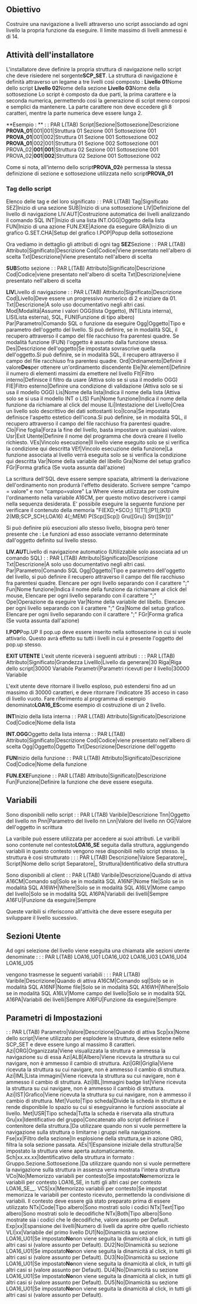 ## Obiettivo
Costruire una navigazione a livelli attraverso uno script associando ad ogni livello la propria funzione da eseguire.
Il limite massimo di livelli ammessi è di 14.

## Attività dell'installatore
L'installatore deve definire la propria struttura di navigazione nello script che deve risiedere nel sorgente**SCP_SET**.
La struttura di navigazione è definità attraverso un legame a tre livelli così composto : 
**Livello 01**Nome dello script
**Livello 02**Nome della sezione
**Livello 03**Nome della sottosezione
Lo script è composto da due parti, la prima carattere e la seconda numerica, permettendo così la generazione di script meno corposi e semplici da mantenere.
La parte carattere non deve eccedere gli 8 caratteri, mentre la parte numerica deve essere lunga 2.

**Esempio : **
 :  : PAR L(TAB)
Script|Sezione|Sottosezione|Descrizione
**PROVA_01**|001|001|Struttura 01 Sezione 001 Sottosezione 001
**PROVA_01**|001|002|Struttura 01 Sezione 001 Sottosezione 002
**PROVA_01**|002|001|Struttura 01 Sezione 002 Sottosezione 001
PROVA_02|**001**|**001**|Struttura 02 Sezione 001 Sottosezione 001
PROVA_02|**001**|**002**|Struttura 02 Sezione 001 Sottosezione 002

Come si nota, all'interno dello script**PROVA_02**è permessa la stessa definizione di sezione e sottosezione utilizzata nello script**PROVA_01**

### Tag dello script
Elenco delle tag e del loro significato
 :  : PAR L(TAB)
Tag|Significato
SEZ|Inizio di una sezione
SUB|Inizio di una sottosezione
LIV|Definizione del livello di navigazione
LIV.AUT|Costruzione automatica dei livelli analizzando il comando SQL
INT|Inizio di una lista
INT.OGG|Oggetto della lista
FUN|Inizio di una azione
FUN.EXE|Azione da eseguire
GRA|Inizio di un grafico
G.SET.CHA|Setup del grafico
I.POP|Popup della sottosezione


Ora vediamo in dettaglio gli attributi di ogni tag
**SEZ**Sezione
 :  : PAR L(TAB)
Attributo|Significato|Descrizione
Cod|Codice|Viene presentato nell'albero di scelta
Txt|Descrizione|Viene presentato nell'albero di scelta


**SUB**Sotto sezione
 :  : PAR L(TAB)
Attributo|Significato|Descrizione
Cod|Codice|viene presentato nell'albero di scelta
Txt|Descrizione|viene presentato nell'albero di scelta


**LIV**Livello di navigazione
 :  : PAR L(TAB)
Attributo|Significato|Descrizione
Cod|Livello|Deve essere un progressivo numerico di 2 e iniziare da 01.
Txt|Descrizione|A solo uso documentativo negli altri casi.
Mod|Modalità|Assume i valori OGG(lista Oggetto), INT(Lista interna), LIS(Lista esterna), SQL, FUN(Funzione di tipo albero)
Par|Parametro|Comando SQL o funzione da eseguire
Ogg|Oggetto|Tipo e parametro dell'oggetto del livello. Si può definire, se in modalità SQL, il recupero attraverso il campo del file racchiuso fra parentesi quadre. Se modalità funzione (FUN) l'oggetto è assunto dalla funzione stessa.
Des|Descrizione dell'oggetto|Se impostata sovrascrive quella dell'oggetto.Si può definire, se in modalità SQL, il recupero attraverso il campo del file racchiuso fra parentesi quadre.
Ord|Ordinamento|Definire il valore**Des**per ottenere un'ordinamento discendente
Ele|Nr.elementi|Definire il numero di elementi massimi da emettere nel livello
Flt|Filtro interno|Definisce il filtro da usare (Attiva solo se si usa il modello OGG)
FlE|Filtro esterno|Definire una condizione di validazione (Attiva solo se si usa il modello OGG)
Lis|Nome della lista|Indica il nome della lista (Attiva solo se si usa il modello INT o LIS)
Fun|Nome funzione|Indica il nome della funzione da richiamare al click del mouse
ILi|Intestazione del Livello|Crea un livello solo descrittivo dei dati sottostanti
Ico|Icona|Se impostata definisce l'aspetto estetico dell'icona.Si può definire, se in modalità SQL, il recupero attraverso il campo del file racchiuso fra parentesi quadre.
Clo|Fine foglia|Forza la fine del livello, basta impostare un qualsiasi valore.
Usr|Exit Utente|Definire il nome del programma che dovrà creare il livello richiesto.
VEs|Vincolo esecuzione|Il livello viene eseguito solo se si verifica la condizione qui descritta
VEf|Vincolo esecuzione della funzione|La funzione associata al livello verrà eseguita solo se si verifica la condizione qui descritta
Var|Nome della variabile del libello
Gra|Nome del setup grafico
FGr|Forma grafica  (Se vuota assunta dall'azione)

La scrittura dell'SQL deve essere sempre spaziata, altrimenti la derivazione dell'ordinamento non produrrà l'effetto desiderato.
Scrivere sempre "campo = valore" e non "campo=valore"
La Where viene utilizzata per costruire l'ordinamento nella variabile A16CM, per questo motivo descrivere i campi nella sequenza desiderata.
E' possibile eseguire la seguente funzione per verificare il contenuto della memoria "F(EXD;\*SCO;) 1([T1];[P1];[K1]) 2(MB;SCP_SCH;LOA16) 4(;;MEM) P(Scp([Scp]) Gru([Gru]) Str([Str]))"

Si può definire più esecuzioni allo stesso livello, bisogna però tener presente che : 
Le funzioni ad esso associate verranno determinate dall'oggetto definito sul livello stesso.

**LIV.AUT**Livello di navigazione automatico (Utilizzabile solo associata ad un comando SQL)
 :  : PAR L(TAB)
Attributo|Significato|Descrizione
Txt|Descrizione|A solo uso documentativo negli altri casi.
Par|Parametro|Comando SQL
Ogg|Oggetto|Tipo e parametro dell'oggetto del livello, si può definire il recupero attraverso il campo del file racchiuso fra parentesi quadre. Elencare per ogni livello separando con il carattere ";"
Fun|Nome funzione|Indica il nome della funzione da richiamare al click del mouse, Elencare per ogni livello separando con il carattere ";"
Ope|Operazione da eseguire
Var|Nome della variabile del libello. Elencare per ogni livello separando con il carattere ";"
Gra|Nome del setup grafico. Elencare per ogni livello separando con il carattere ";"
FGr|Forma grafica (Se vuota assunta dall'azione)



**I.POP**Pop.UP
Il pop.up deve essere inserito nella sottosezione in cui si vuole attivarlo. Questo avrà effetto su tutti i livelli in cui è presente l'oggetto del pop.up stesso.

**EXIT UTENTE**
L'exit utente riceverà i seguenti attributi : 
 :  : PAR L(TAB)
Attributo|Significato|Grandezza
Livelllo|Livello da generare|30
Riga|Riga dello script|30000 Variabile
Parametri|Parametri ricevuti per il livello|30000 Variabile

L'exit utente deve ritornare il livello esploso, può estendersi fino ad un massimo di 30000 caratteri, e deve ritornare l'indicatore 35 acceso in caso di livello vuoto.
Fare riferimento al programma di esempio denominato**LOA16_ES**come esempio di costruzione di un 2 livello.

**INT**Inizio della lista interna
 :  : PAR L(TAB)
Attributo|Significato|Descrizione
Cod|Codice|Nome della lista


**INT.OGG**Oggetto della lista interna
 :  : PAR L(TAB)
Attributo|Significato|Descrizione
Cod|Codice|viene presentato nell'albero di scelta
Ogg|Oggetto|Oggetto
Txt|Descrizione|Descrizione dell'oggetto


**FUN**Inizio della funzione
 :  : PAR L(TAB)
Attributo|Significato|Descrizione
Cod|Codice|Nome della funzione


**FUN.EXE**Funzione
 :  : PAR L(TAB)
Attributo|Significato|Descrizione
Fun|Funzione|Definire la funzione che deve essere eseguita.


## Variabili
Sono disponibili nello script
 :  : PAR L(TAB)
Varibile|Descrizione
Tnn|Oggetto del livello nn
Pnn|Parametro del livello nn
Lnn|Valore del livello nn
OG|Valore dell'oggetto in scrittura

La varibile può essere utilizzata per accedere ai suoi attributi.
Le varibili sono contenute nel contesto**LOA16_SE** seguita dalla struttura, aggiungendo variabili in questo contesto vengono rese disponibili nello script stesso.
la struttura è cosi strutturato : 
 :  : PAR L(TAB)
Descrizione|Valore
Separatore|_
Script|Nome dello script
Separatore|_
Struttura|Identificativo della struttura


Sono disponibili al client
 :  : PAR L(TAB)
Varibile|Descrizione|Quando di attiva
A16CM|Comando sql|Solo se in modalità SQL
A16NF|Nome file|Solo se in modalità SQL
A16WH|Where|Solo se in modalità SQL
A16LV|Mome campo del livello|Solo se in modalità SQL
A16PA|Variabili dei livelli|Sempre
A16FU|Funzione da eseguire|Sempre

Queste varibili si riferiscono all'attività che deve essere eseguita per sviluppare il livello sucessivo.

## Sezioni Utente
Ad ogni selezione del livello viene eseguita una chiamata alle sezioni utente denominate : 
 :  : PAR L(TAB)
LOA16_U01
LOA16_U02
LOA16_U03
LOA16_U04
LOA16_U05

vengono trasmesse le seguenti variabili : 
 :  : PAR L(TAB)
Varibile|Descrizione|Quando di attiva
A16CM|Comando sql|Solo se in modalità SQL
A16NF|Nome file|Solo se in modalità SQL
A16WH|Where|Solo se in modalità SQL
A16LV|Mome campo del livello|Solo se in modalità SQL
A16PA|Variabili dei livelli|Sempre
A16FU|Funzione da eseguire|Sempre


## Parametri di Impostazioni
 :  : PAR L(TAB)
Parametro|Valore|Descrizione|Quando di attiva
Scp|xx|Nome dello script|Viene utilizzato per esplodere la struttura, deve esistene nello SCP_SET e deve essere lungo al massimo 8 caratteri.
Azi|ORG|Organizzata|Viene visualizzata la struttura e ammessa la navigazione su di essa
Azi|ALB|Albero|Viene ricevuta la struttura su cui navigare, non è ammesso il cambio di struttura.
Azi|GRI|Griglia|Viene ricevuta la struttura su cui navigare, non è ammesso il cambio di struttura.
Azi|IML|Lista immagini|Viene ricevuta la struttura su cui navigare, non è ammesso il cambio di struttura.
Azi|IBL|Immagini badge list|Viene ricevuta la struttura su cui navigare, non è ammesso il cambio di struttura.
Azi|IST|Grafico|Viene ricevuta la struttura su cui navigare, non è ammesso il cambio di struttura.
Met|Vuoto|Tipo scheda|Divide la scheda in struttura e rende disponibile lo spazio su cui si esegyuiranno le funzioni associate al livello.
Met|USR|Tipo scheda|Tutta la scheda è riservata alla struttura
Gru|xx|Identificativo del gruppo|Concatenato allo script definisce il contenitore della struttura.|Da utilizzare quando non si vuole permettere la navigazione sulla struttura o limitarne i gruppi nella navigazione.
Fse|xx|Filtro della sezione|In esplosione della struttura,se in azione ORG, filtra la sola sezione passata.
AEs|1|Espansione iniziale della struttura|Se impostato la struttura viene aperta automaticamente.
Sch|xx.xx.xx|Identificativo della struttura in formato :  Gruppo.Sezione.Sottosezione.|Da utilizzare quando non si vuole permettere la navigazione sulla struttura in assenza verra mostrata l'intera struttura
VCo|No|Memorizzo variabili per contesto|Se impostato**No**memorizza le variabili per contesto LOA16_SE, in tutti gli altri casi per contesto LOA16_SE_<Scp>_<Sch>.
VCS|xx|Memorizzo variabili per contesto|Se impostat  memorizza le variabili per contesto ricevuto, permettendo la condivisione di variabili. Il contesto deve essere già stato preparato prima di essere utilizzato
NTx|Code|Tipo albero|Sono mostrati solo i codici
NTx|Text|Tipo albero|Sono mostrati solo le decodifiche
NTx|Both|Tipo albero|Sono mostrate sia i codici che le decodifiche, valore assunto per Default.
Exp|xx|Espansione dei livelli|Numero di livelli da aprire oltre quello richiesto
VLI|xx|Variabile del primo livello
DU1|No|Dinamicità su sezione LOA16_U01|Se impostato**No**non viene seguita la dinamicità al click, in tutti gli altri casi si (valore assunto per Default).
DU2|No|Dinamicità su sezione LOA16_U01|Se impostato**No**non viene seguita la dinamicità al click, in tutti gli altri casi si (valore assunto per Default).
DU3|No|Dinamicità su sezione LOA16_U01|Se impostato**No**non viene seguita la dinamicità al click, in tutti gli altri casi si (valore assunto per Default).
DU4|No|Dinamicità su sezione LOA16_U01|Se impostato**No**non viene seguita la dinamicità al click, in tutti gli altri casi si (valore assunto per Default).
DU5|No|Dinamicità su sezione LOA16_U01|Se impostato**No**non viene seguita la dinamicità al click, in tutti gli altri casi si (valore assunto per Default).

